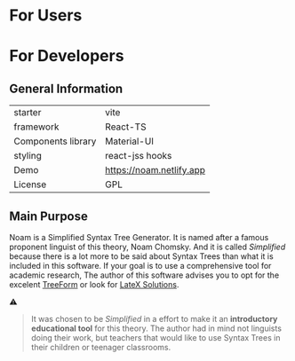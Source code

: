 # For Users

# For Developers

## General Information

|   |   |
|---|---|
|starter|vite|
|framework|React-TS|
|Components library|Material-UI|
|styling|react-jss hooks|
|Demo|https://noam.netlify.app|
|License| GPL

## Main Purpose
Noam is a Simplified Syntax Tree Generator. It is named after a famous proponent linguist of this theory, Noam Chomsky. And it is called _Simplified_ because there is a lot more to be said about Syntax Trees than what it is included in this software. If your goal is to use a comprehensive tool for academic research, The author of this software advises you to opt for the excelent [TreeForm]() or look for [LateX Solutions]().

:warning:
>It was chosen to be _Simplified_ in a effort to make it an __introductory educational tool__ for this theory. The author had in mind not linguists doing their work, but teachers that would like to use Syntax Trees in their children or teenager classrooms.
